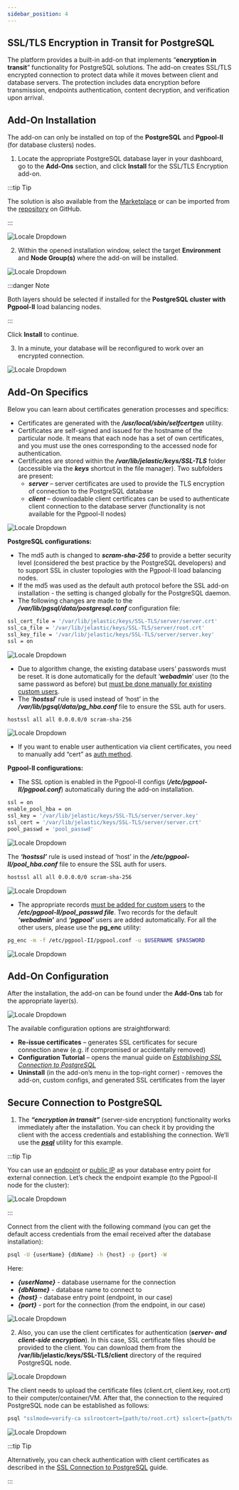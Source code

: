 ```yaml
---
sidebar_position: 4
---
```


## SSL/TLS Encryption in Transit for PostgreSQL

The platform provides a built-in add-on that implements “**encryption in transit**” functionality for PostgreSQL solutions. The add-on creates SSL/TLS encrypted connection to protect data while it moves between client and database servers. The protection includes data encryption before transmission, endpoints authentication, content decryption, and verification upon arrival.

## Add-On Installation

The add-on can only be installed on top of the **PostgreSQL** and **Pgpool-II** (for database clusters) nodes.

1. Locate the appropriate PostgreSQL database layer in your dashboard, go to the **Add-Ons** section, and click **Install** for the SSL/TLS Encryption add-on.

:::tip Tip

The solution is also available from the [Marketplace](/docs/Deployment%20Tools/Cloud%20Scripting%20&%20JPS/Marketplace#marketplace) or can be imported from the [repository](https://github.com/jelastic-jps/postgres-ssl-addon/tree/main) on GitHub.

:::

<div style={{
    display:'flex',
    justifyContent: 'center',
    margin: '0 0 1rem 0'
}}>

![Locale Dropdown](./img/EncryptioninTransitAdd-On/01-postgresql-ssl-tls-addon.png)

</div>

2. Within the opened installation window, select the target **Environment** and **Node Group(s)** where the add-on will be installed.

<div style={{
    display:'flex',
    justifyContent: 'center',
    margin: '0 0 1rem 0'
}}>

![Locale Dropdown](./img/EncryptioninTransitAdd-On/02-postgresql-ssl-addon-installation.png)

</div>

:::danger Note

Both layers should be selected if installed for the **PostgreSQL cluster with Pgpool-II** load balancing nodes.

:::

Click **Install** to continue.

3. In a minute, your database will be reconfigured to work over an encrypted connection.

<div style={{
    display:'flex',
    justifyContent: 'center',
    margin: '0 0 1rem 0'
}}>

![Locale Dropdown](./img/EncryptioninTransitAdd-On/03-postgresql-ssl-addon-installed.png)

</div>

## Add-On Specifics

Below you can learn about certificates generation processes and specifics:

- Certificates are generated with the **_/usr/local/sbin/selfcertgen_** utility.
- Certificates are self-signed and issued for the hostname of the particular node. It means that each node has a set of own certificates, and you must use the ones corresponding to the accessed node for authentication.
- Certificates are stored within the **_/var/lib/jelastic/keys/SSL-TLS_** folder (accessible via the **_keys_** shortcut in the file manager). Two subfolders are present:
  - **_server_** – server certificates are used to provide the TLS encryption of connection to the PostgreSQL database
  - **_client_** – downloadable client certificates can be used to authenticate client connection to the database server (functionality is not available for the Pgpool-II nodes)

<div style={{
    display:'flex',
    justifyContent: 'center',
    margin: '0 0 1rem 0'
}}>

![Locale Dropdown](./img/EncryptioninTransitAdd-On/04-postgresql-ssl-certificates.png)

</div>

**PostgreSQL configurations:**

- The md5 auth is changed to **_scram-sha-256_** to provide a better security level (considered the best practice by the PostgreSQL developers) and to support SSL in cluster topologies with the Pgpool-II load balancing nodes.
- If the md5 was used as the default auth protocol before the SSL add-on installation - the setting is changed globally for the PostgreSQL daemon.
- The following changes are made to the **_/var/lib/pgsql/data/postgresql.conf_** configuration file:

```bash
ssl_cert_file = '/var/lib/jelastic/keys/SSL-TLS/server/server.crt'
ssl_ca_file = '/var/lib/jelastic/keys/SSL-TLS/server/root.crt'
ssl_key_file = '/var/lib/jelastic/keys/SSL-TLS/server/server.key'
ssl = on
```

<div style={{
    display:'flex',
    justifyContent: 'center',
    margin: '0 0 1rem 0'
}}>

![Locale Dropdown](./img/EncryptioninTransitAdd-On/05-postgresql-conf-file.png)

</div>

- Due to algorithm change, the existing database users’ passwords must be reset. It is done automatically for the default ‘**_webadmin_**’ user (to the same password as before) but <u>must be done manually for existing custom users</u>.
- The ‘**_hostssl_**’ rule is used instead of ‘host’ in the **_/var/lib/pgsql/data/pg_hba.conf_** file to ensure the SSL auth for users.

```bash
hostssl all all 0.0.0.0/0 scram-sha-256
```

<div style={{
    display:'flex',
    justifyContent: 'center',
    margin: '0 0 1rem 0'
}}>

![Locale Dropdown](./img/EncryptioninTransitAdd-On/06-pghba-conf-file.png)

</div>

- If you want to enable user authentication via client certificates, you need to manually add “cert” as [auth method](https://www.postgresql.org/docs/current/auth-methods.html).

**Pgpool-II configurations:**

- The SSL option is enabled in the Pgpool-II configs (**_/etc/pgpool-II/pgpool.conf_**) automatically during the add-on installation.

```bash
ssl = on
enable_pool_hba = on
ssl_key = '/var/lib/jelastic/keys/SSL-TLS/server/server.key'
ssl_cert = '/var/lib/jelastic/keys/SSL-TLS/server/server.crt'
pool_passwd = 'pool_passwd'
```

<div style={{
    display:'flex',
    justifyContent: 'center',
    margin: '0 0 1rem 0'
}}>

![Locale Dropdown](./img/EncryptioninTransitAdd-On/07-pgpool-conf-file.png)

</div>

The **_‘hostssl’_** rule is used instead of ‘host’ in the **_/etc/pgpool-II/pool_hba.conf_** file to ensure the SSL auth for users.

```bash
hostssl all all 0.0.0.0/0 scram-sha-256
```

<div style={{
    display:'flex',
    justifyContent: 'center',
    margin: '0 0 1rem 0'
}}>

![Locale Dropdown](./img/EncryptioninTransitAdd-On/08-poolhba-conf-file.png)

</div>

- The appropriate records <u>must be added for custom users</u> to the **_/etc/pgpool-II/pool_passwd file_**. Two records for the default **_‘webadmin’_** and **_‘pgpool’_** users are added automatically. For all the other users, please use the **pg_enc** utility:

```bash
pg_enc -m -f /etc/pgpool-II/pgpool.conf -u $USERNAME $PASSWORD
```

<div style={{
    display:'flex',
    justifyContent: 'center',
    margin: '0 0 1rem 0'
}}>

![Locale Dropdown](./img/EncryptioninTransitAdd-On/09-poolpasswd-configuration-file.png)

</div>

## Add-On Configuration

After the installation, the add-on can be found under the **Add-Ons** tab for the appropriate layer(s).

<div style={{
    display:'flex',
    justifyContent: 'center',
    margin: '0 0 1rem 0'
}}>

![Locale Dropdown](./img/EncryptioninTransitAdd-On/10-postgresql-ssl-addon-configuration.png)

</div>

The available configuration options are straightforward:

- **Re-issue certificates** – generates SSL certificates for secure connection anew (e.g. if compromised or accidentally removed)
- **Configuration Tutorial** – opens the manual guide on _[Establishing SSL Connection to PostgreSQL](/docs/Database/PostgreSQL/Connection%20to%20Applications/SSL%20Connection%20to%20PostgreSQL#establishing-ssl-connection-to-postgresql-db-server)_
- **Uninstall** (in the add-on’s menu in the top-right corner) - removes the add-on, custom configs, and generated SSL certificates from the layer

## Secure Connection to PostgreSQL

1. The **_“encryption in transit”_** (server-side encryption) functionality works immediately after the installation. You can check it by providing the client with the access credentials and establishing the connection. We’ll use the **_[psql](https://www.postgresql.org/docs/current/app-psql.html)_** utility for this example.

:::tip Tip

You can use an [endpoint](/docs/ApplicationSetting/External%20Access%20To%20Applications/Endpoints#endpoints-a-direct-connection-to-the-cloud) or [public IP](/docs/ApplicationSetting/External%20Access%20To%20Applications/Public%20IP#public-ip) as your database entry point for external connection. Let’s check the endpoint example (to the Pgpool-II node for the cluster):

<div style={{
    display:'flex',
    justifyContent: 'center',
    margin: '0 0 1rem 0'
}}>

![Locale Dropdown](./img/EncryptioninTransitAdd-On/11-pgpool-endpoint.png)

</div>

:::

Connect from the client with the following command (you can get the default access credentials from the email received after the database installation):

```bash
psql -U {userName} {dbName} -h {host} -p {port} -W
```

Here:

- **_{userName}_** - database username for the connection
- **_{dbName}_** - database name to connect to
- **_{host}_** - database entry point (endpoint, in our case)
- **_{port}_** - port for the connection (from the endpoint, in our case)

<div style={{
    display:'flex',
    justifyContent: 'center',
    margin: '0 0 1rem 0'
}}>

![Locale Dropdown](./img/EncryptioninTransitAdd-On/12-postgresql-ssl-connect.png)

</div>

2. Also, you can use the client certificates for authentication (**_server- and client-side encryption_**). In this case, SSL certificate files should be provided to the client. You can download them from the **/var/lib/jelastic/keys/SSL-TLS/client** directory of the required PostgreSQL node.

<div style={{
    display:'flex',
    justifyContent: 'center',
    margin: '0 0 1rem 0'
}}>

![Locale Dropdown](./img/EncryptioninTransitAdd-On/13-postgresql-client-certificates.png)

</div>

The client needs to upload the certificate files (client.crt, client.key, root.crt) to their computer/container/VM. After that, the connection to the required PostgreSQL node can be established as follows:

```bash
psql "sslmode=verify-ca sslrootcert={path/to/root.crt} sslcert={path/to/client.crt} sslkey={path/to/client.key} host={host} port={port} user={userName} dbname={dbName}"
```

<div style={{
    display:'flex',
    justifyContent: 'center',
    margin: '0 0 1rem 0'
}}>

![Locale Dropdown](./img/EncryptioninTransitAdd-On/14-postgresql-client-certificates-connection.png)

</div>

:::tip Tip

Alternatively, you can check authentication with client certificates as described in the [SSL Connection to PostgreSQL](/docs/Database/PostgreSQL/Connection%20to%20Applications/SSL%20Connection%20to%20PostgreSQL#establish-connection-via-pgadmin) guide.

:::
